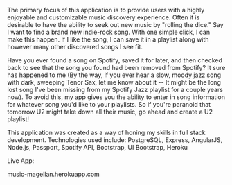 The primary focus of this application is to provide users with a highly enjoyable and customizable music
discovery experience.
Often it is desirable to have the ability to seek out new music by "rolling the dice." Say I want to find a brand new
indie-rock song. With one simple click, I can make this happen. If I like the song, I can save it in a playlist along
with however many other discovered songs I see fit.

Have you ever found a song on Spotify, saved it for later, and then checked back to see that the song you found
had been removed from Spotify? It sure has happened to me (By the way, if you ever hear a slow, moody jazz song with
dark, sweeping Tenor Sax, let me know about it -- It might be the long lost song I've been missing from my Spotify Jazz
playlist for a couple years now). To avoid this, my app gives you the ability to enter in song information for whatever
song you'd like to your playlists. So if you're paranoid that tomorrow U2 might take down all their music, go ahead and
create a U2 playlist!

This application was created as a way of honing my skills in full stack development.
Technologies used include: PostgreSQL, Express, AngularJS, Node.js, Passport, Spotify API, Bootstrap,
UI Bootstrap, Heroku

Live App:

music-magellan.herokuapp.com
